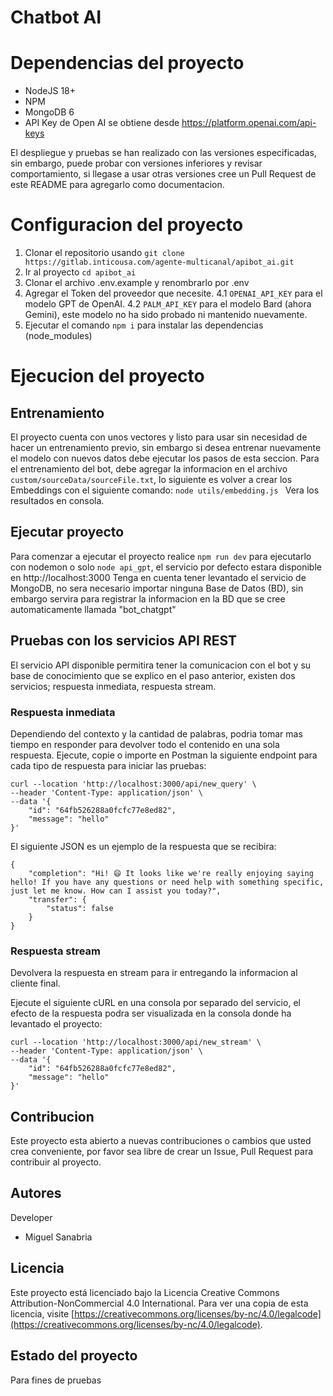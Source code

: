 # Chatbot AI

# Dependencias del proyecto
- NodeJS 18+
- NPM 
- MongoDB 6
- API Key de Open AI se obtiene desde https://platform.openai.com/api-keys

El despliegue y pruebas se han realizado con las versiones especificadas, sin embargo, puede probar con versiones inferiores y revisar comportamiento, si llegase a usar otras versiones cree un Pull Request de este README para agregarlo como documentacion.

# Configuracion del proyecto

1. Clonar el repositorio usando ```git clone https://gitlab.inticousa.com/agente-multicanal/apibot_ai.git```
2. Ir al proyecto ```cd apibot_ai```
3. Clonar el archivo .env.example y renombrarlo por .env
4. Agregar el Token del proveedor que necesite.
    4.1 ```OPENAI_API_KEY``` para el modelo GPT de OpenAI.
    4.2 ```PALM_API_KEY``` para el modelo Bard (ahora Gemini), este modelo no ha sido probado ni mantenido nuevamente.
5. Ejecutar el comando ```npm i``` para instalar las dependencias (node_modules)

# Ejecucion del proyecto

## Entrenamiento 
El proyecto cuenta con unos vectores y listo para usar sin necesidad de hacer un entrenamiento previo, sin embargo si desea entrenar nuevamente el modelo con nuevos datos debe ejecutar los pasos de esta seccion.
Para el entrenamiento del bot, debe agregar la informacion en el archivo ```custom/sourceData/sourceFile.txt```, lo siguiente es volver a crear los Embeddings con el siguiente comando:
```node utils/embedding.js ```
Vera los resultados en consola.

## Ejecutar proyecto
Para comenzar a ejecutar el proyecto realice ```npm run dev``` para ejecutarlo con nodemon o solo ```node api_gpt```, el servicio por defecto estara disponible en http://localhost:3000
Tenga en cuenta tener levantado el servicio de MongoDB, no sera necesario importar ninguna Base de Datos (BD), sin embargo servira para registrar la informacion en la BD que se cree automaticamente llamada "bot_chatgpt"

## Pruebas con los servicios API REST
El servicio API disponible permitira tener la comunicacion con el bot y su base de conocimiento que se explico en el paso anterior, existen dos servicios; respuesta inmediata, respuesta stream.


### Respuesta inmediata
Dependiendo del contexto y la cantidad de palabras, podria tomar mas tiempo en responder para devolver todo el contenido en una sola respuesta.
Ejecute, copie o importe en Postman la siguiente endpoint para cada tipo de respuesta para iniciar las pruebas:
```
curl --location 'http://localhost:3000/api/new_query' \
--header 'Content-Type: application/json' \
--data '{
    "id": "64fb526288a0fcfc77e8ed82",
    "message": "hello"
}'
```

El siguiente JSON es un ejemplo de la respuesta que se recibira:
```
{
    "completion": "Hi! 😄 It looks like we're really enjoying saying hello! If you have any questions or need help with something specific, just let me know. How can I assist you today?",
    "transfer": {
        "status": false
    }
}
```

### Respuesta stream
Devolvera la respuesta en stream para ir entregando la informacion al cliente final. 

Ejecute el siguiente cURL en una consola por separado del servicio, el efecto de la respuesta podra ser visualizada en la consola donde ha levantado el proyecto:
```
curl --location 'http://localhost:3000/api/new_stream' \
--header 'Content-Type: application/json' \
--data '{
    "id": "64fb526288a0fcfc77e8ed82",
    "message": "hello"
}'
```



## Contribucion
Este proyecto esta abierto a nuevas contribuciones o cambios que usted crea conveniente, por favor sea libre de crear un Issue, Pull Request para contribuir al proyecto.

## Autores
Developer
- Miguel Sanabria


## Licencia
Este proyecto está licenciado bajo la Licencia Creative Commons Attribution-NonCommercial 4.0 International. Para ver una copia de esta licencia, visite [https://creativecommons.org/licenses/by-nc/4.0/legalcode](https://creativecommons.org/licenses/by-nc/4.0/legalcode).

## Estado del proyecto
Para fines de pruebas

